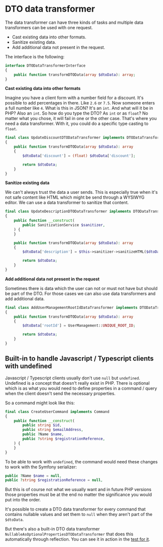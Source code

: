 # DTO data transformer

The data transformer can have three kinds of tasks and multiple data transformers can be used with one request.

- Cast existing data into other formats.
- Sanitize existing data.
- Add additional data not present in the request.

The interface is the following:

```php
interface DTODataTransformerInterface
{
    public function transformDTOData(array $dtoData): array;
}
```

**Cast existing data into other formats**

Imagine you have a client form with a number field for a discount. It's possible to add percentages in there. Like `2.6` or `7.5`. Now someone enters a full number like `4`. What is this in JSON? It's an `int`. And what will it be in PHP? Also an `int`. So how do you type the DTO? As `int` or as `float`? No matter what you chose, it will fail in one or the other case. That's where you need a data transformer. With it, you could do a specific type casting to `float`.

```php
final class UpdateDiscountDTODataTransformer implements DTODataTransformerInterface
{
    public function transformDTOData(array $dtoData): array
    {
        $dtoData['discount'] = (float) $dtoData['discount'];

        return $dtoData;
    }
}
```

**Sanitize existing data**

We can't always trust the data a user sends. This is especially true when it's not safe content like HTML which might be send through a WYSIWYG editor. We can use a data transformer to sanitize that content.

```php
final class UpdateDescriptionDTODataTransformer implements DTODataTransformerInterface
{
    public function __construct(
        public SanitizationService $sanitizer,
    ) {
    }

    public function transformDTOData(array $dtoData): array
    {
        $dtoData['description'] = $this->sanitizer->sanitizeHTML($dtoData['description']);

        return $dtoData;
    }
}
```

**Add additional data not present in the request**

Sometimes there is data which the user can not or must not have but should be part of the DTO. For those cases we can also use data transformers and add additional data.

```php
final class AddUserManagementRootIdDataTransformer implements DTODataTransformerInterface
{
    public function transformDTOData(array $dtoData): array
    {
        $dtoData['rootId'] = UserManagement::UNIQUE_ROOT_ID;

        return $dtoData;
    }
}
```

## Built-in to handle Javascript / Typescript clients with undefined

Javascript / Typescript clients usually don't use `null` but `undefined`. Undefined is a concept that doesn't really exist in PHP. There is optional which is as what you would need to define properties in a command / query when the client doesn't send the necessary properties.

So a command might look like this:

```php
final class CreateUserCommand implements Command
{
    public function __construct(
        public string $id,
        public string $emailAddress,
        public ?Name $name,
        public ?string $registrationReference,
    ) {
    }
}
```

To be able to work with `undefined`, the command would need these changes to work with the Symfony serializer:

```php
public ?Name $name = null,
public ?string $registrationReference = null,
```

But this is of course not what we usually want and in future PHP versions those properties must be at the end no matter the significance you would put into the order.

It's possible to create a DTO data transformer for every command that contains nullable values and set them to `null` when they aren't part of the `$dtoData`.

But there's also a built-in DTO data transformer `NullableAsOptionalPropertiesDTODataTransformer` that does this automatically through reflection. You can see it in action in the [test for it](/tests/DTODataTransformer/NullableAsOptionalPropertiesDTODataTransformerTest.php).
